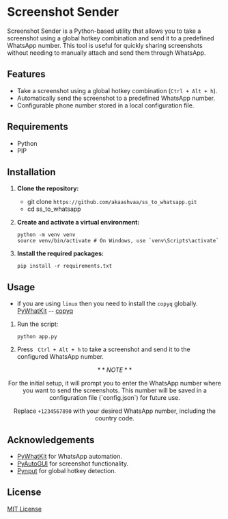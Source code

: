 # Screenshot Sender

Screenshot Sender is a Python-based utility that allows you to take a screenshot using a global hotkey combination and send it to a predefined WhatsApp number. This tool is useful for quickly sharing screenshots without needing to manually attach and send them through WhatsApp.

## Features

- Take a screenshot using a global hotkey combination (`Ctrl + Alt + h`).
- Automatically send the screenshot to a predefined WhatsApp number.
- Configurable phone number stored in a local configuration file.

## Requirements

- Python
- PIP

## Installation

1. **Clone the repository:**

   - git clone `https://github.com/akaashvaa/ss_to_whatsapp.git`
   - cd ss_to_whatsapp

2. **Create and activate a virtual environment:**

   ```
   python -m venv venv
   source venv/bin/activate # On Windows, use `venv\Scripts\activate`
   ```

3. **Install the required packages:**

   ```
   pip install -r requirements.txt
   ```

## Usage

- if you are using `linux` then you need to install the `copyq` globally.
  [PyWhatKit](https://github.com/Ankit404butfound/PyWhatKit/wiki/Sending-WhatsApp-Messages) -- [copyq](https://github.com/hluk/CopyQ)

1. Run the script:

   ```
   python app.py
   ```

2. Press
   `
Ctrl + Alt + h`
   to take a screenshot and send it to the configured WhatsApp number.

$$**NOTE**$$

<center>
For the initial setup, it will prompt you to enter the WhatsApp number where you want to send the screenshots. This number will be saved in a configuration file (`config.json`) for future use.

Replace `+1234567890` with your desired WhatsApp number, including the country code.

</center>

## Acknowledgements

- [PyWhatKit](https://github.com/Ankit404butfound/PyWhatKit) for WhatsApp automation.
- [PyAutoGUI](https://pyautogui.readthedocs.io/) for screenshot functionality.
- [Pynput](https://pynput.readthedocs.io/) for global hotkey detection.

## License

[MIT License](LICENSE)
